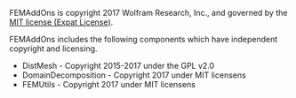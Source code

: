 
FEMAddOns is copyright 2017 Wolfram Research, Inc., and governed by the [MIT license (Expat License)](https://opensource.org/licenses/MIT).

FEMAddOns includes the following components which have independent copyright and
licensing.

* DistMesh 				- Copyright 2015-2017 	under the GPL v2.0 
* DomainDecomposition	- Copyright 2017		under MIT licensens
* FEMUtils				- Copyright 2017		under MIT licensens

